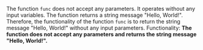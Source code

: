 The function `func` does not accept any parameters. It operates without any input variables. The function returns a string message "Hello, World!". Therefore, the functionality of the function `func` is to return the string message "Hello, World!" without any input parameters. 
Functionality: **The function does not accept any parameters and returns the string message "Hello, World!".**